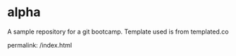 # alpha
A sample repository for a git bootcamp. Template used is from templated.co

permalink: /index.html
